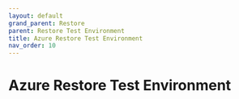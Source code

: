 ```yaml
---
layout: default
grand_parent: Restore
parent: Restore Test Environment
title: Azure Restore Test Environment
nav_order: 10
---
```


# Azure Restore Test Environment

